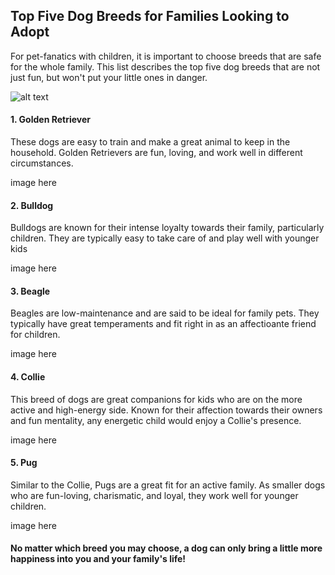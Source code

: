 ## Top Five Dog Breeds for Families Looking to Adopt
For pet-fanatics with children, it is important to choose breeds that are safe for the whole family. This list describes the top five dog breeds that are not just fun, but won't put your little ones in danger.

![alt text][Familywithdog Image]

[Familywithdog Image]: https://shawnjacob26.github.io/TopFiveFamilyDogs/IntroDogs.jpg "Family"

#### 1. Golden Retriever  
These dogs are easy to train and make a great animal to keep in the household. Golden Retrievers are fun, loving, and work well in different circumstances.

image here

#### 2. Bulldog
Bulldogs are known for their intense loyalty towards their family, particularly children. They are typically easy to take care of and play well with younger kids

image here

#### 3. Beagle
Beagles are low-maintenance and are said to be ideal for family pets. They typically have great temperaments and fit right in as an affectioante friend for children.

image here

#### 4. Collie
This breed of dogs are great companions for kids who are on the more active and high-energy side. Known for their affection towards their owners and fun mentality, any energetic child would enjoy a Collie's presence.

image here

#### 5. Pug
Similar to the Collie, Pugs are a great fit for an active family. As smaller dogs who are fun-loving, charismatic, and loyal, they work well for younger children.

image here

#### No matter which breed you may choose, a dog can only bring a little more happiness into you and your family's life!

